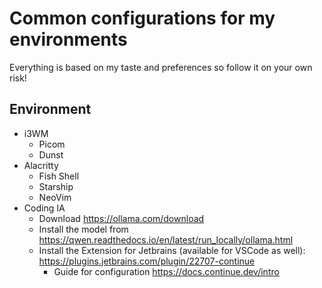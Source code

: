 # Common configurations for my environments

Everything is based on my taste and preferences so follow it on your own risk!  

## Environment
- i3WM
    - Picom
    - Dunst
- Alacritty
    - Fish Shell
    - Starship
    - NeoVim
- Coding IA
    - Download https://ollama.com/download
    - Install the model from https://qwen.readthedocs.io/en/latest/run_locally/ollama.html
    - Install the Extension for Jetbrains (available for VSCode as well): https://plugins.jetbrains.com/plugin/22707-continue
        - Guide for configuration https://docs.continue.dev/intro
